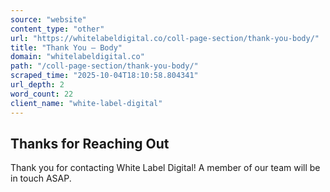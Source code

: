 ```yaml
---
source: "website"
content_type: "other"
url: "https://whitelabeldigital.co/coll-page-section/thank-you-body/"
title: "Thank You – Body"
domain: "whitelabeldigital.co"
path: "/coll-page-section/thank-you-body/"
scraped_time: "2025-10-04T18:10:58.804341"
url_depth: 2
word_count: 22
client_name: "white-label-digital"
---
```


## Thanks for Reaching Out

Thank you for contacting White Label Digital! A member of our team will be in touch ASAP.